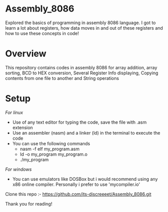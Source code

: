 # Assembly_8086
Explored the basics of programming in assembly 8086 language. I got to learn a lot about registers, how data moves in and out of these registers and how to use these concepts in code!

# Overview
This repository contains codes in assembly 8086 for array addition, array sorting, BCD to HEX conversion, Several Register Info displaying, Copying contents from one file to another and String operations

# Setup
*For linux*
- Use of any text editor for typing the code, save the file with .asm extension
- Use an assembler (nasm) and a linker (ld) in the terminal to execute the code
- You can use the following commands
  - nasm -f elf my_program.asm
  - ld -o my_program my_program.o
  - ./my_program


*For windows*
- You can use emulators like DOSBox but i would recommend using any x86 online compiler. Personally i prefer to use 'mycompiler.io'


Clone this repo :- https://github.com/its-discreeeet/Assembly_8086.git

Thank you for reading!
